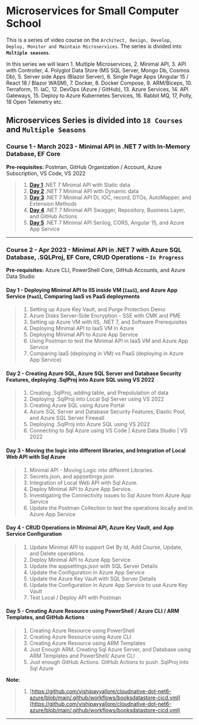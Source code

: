 # Microservices for Small Computer School

This is a series of video course on the `Architect, Design, Develop, Deploy, Monitor and Maintain Microservices`. The series is divided into **`Multiple seasons`**.

In this series we will learn 1. Multiple Microservices, 2. Minimal API, 3. API with Controller, 4. Polyglot Data Store (MS SQL Server, Mongo Db, Cosmos Db), 5. Server side Apps (Blazor Server), 6. Single Page Apps (Angular 15 / React 18 / Blazor WASM), 7. Docker, 8. Docker Compose, 9. ARM/Biceps, 10. Terraform, 11. IaC, 12. DevOps (Azure / GitHub), 13. Azure Services, 14. API Gateways, 15. Deploy to Azure Kubernetes Services, 16. Rabbit MQ, 17, Polly, 18 Open Telemetry etc.

## Microservices Series is divided into `18 Courses` and `Multiple Seasons`

### Course **1** - March 2023 - Minimal API in .NET 7 with In-Memory Database, EF Core

**Pre-requisites:** Postman, GitHub Organization / Account, Azure Subscription, VS Code, VS 2022

> 1. [**Day 1**](Documentation\Course1\Session1\README.md) .NET 7 Minimal API with Static data
> 1. [**Day 2**](Documentation\Course1\Session2\README.md) .NET 7 Minimal API with Dynamic data
> 1. [**Day 3**](Documentation\Course1\Session3\README.md) .NET 7 Minimal API DI, IOC, record, DTOs, AutoMapper, and Extension Methods
> 1. [**Day 4**](Documentation\Course1\Session4\README.md) .NET 7 Minimal API Swagger, Repository, Business Layer, and GitHub Actions
> 1. [**Day 5**](Documentation\Course1\Session5\README.md) .NET 7 Minimal API Serilog, CORS, Angular 15, and Azure App Service

---

### Course **2** - Apr 2023 - Minimal API in .NET 7 with Azure SQL Database, .SQLProj, EF Core, CRUD Operations - **`In Progress`**

**Pre-requisites:**  Azure CLI, PowerShell Core, GitHub Accounts, and Azure Data Studio

#### Day 1 - Deploying Minimal API to IIS inside VM (`IaaS`), and Azure App Service (`PaaS`), Comparing IaaS vs PaaS deployments

> 1. Setting up Azure Key Vault, and Purge Protection Demo
> 1. Azure Disks Server-Side Encryption - SSE with CMK and PME
> 1. Setting up Azure VM with IIS, .NET 7, and Software Prerequisites
> 1. Deploying Minimal API to IaaS VM in Azure
> 1. Deploying Minimal API to Azure App Service
> 1. Using Postman to test the Minimal API in IaaS VM and Azure App Service
> 1. Comparing IaaS (deploying in VM) vs PaaS (deploying in Azure App Service)

#### Day 2 - Creating Azure SQL, Azure SQL Server and Database Security Features, deploying .SqlProj into Azure SQL using VS 2022

> 1. Creating .SqlProj, adding table, and Prepolulation of data
> 1. Deploying .SqlProj into Local Sql Server using VS 2022
> 1. Creating Azure SQL using Azure Portal
> 1. Azure SQL Server and Database Security Features, Elastic Pool, and Azure SQL Server Firewall
> 1. Deploying .SqlProj into Azure SQL using VS 2022
> 1. Connecting to Sql Azure using VS Code | Azure Data Studio | VS 2022

#### Day 3 - Moving the logic into different libraries, and Integration of Local Web API with Sql Azure

> 1. Minimal API - Moving Logic into different Libraries.
> 1. Secrets.json, and appsettings.json
> 1. Integration of Local Web API with Sql Azure.
> 1. Deploy Minimal API to Azure App Service.
> 1. Investigating the Connectivity issues to Sql Azure from Azure App Service
> 1. Update the Postman Collection to test the operations locally and in Azure App Service

#### Day 4 - CRUD Operations in Minimal API, Azure Key Vault, and App Service Configuration

> 1. Update Minimal API to support Get By Id, Add Course, Update, and Delete operations.
> 1. Deploy Minimal API to Azure App Service
> 1. Update the appsettings.json with SQL Server Details
> 1. Update the Configuration in Azure App Service
> 1. Update the Azure Key Vault with SQL Server Details
> 1. Update the Configuration in Azure App Service to use Azure Key Vault
> 1. Test Local / Deploy API with Postman

#### Day 5 - Creating Azure Resource using PowerShell / Azure CLI / ARM Templates, and GitHub Actions

> 1. Creating Azure Resource using PowerShell
> 1. Creating Azure Resource using Azure CLI
> 1. Creating Azure Resource using ARM Templates
> 1. Just Enough ARM. Creating Sql Azure Server, and Database using ARM Templates and PowerShell/ Azure CLI
> 1. Just enough GitHub Actions. GitHub Actions to push .SqlProj into Sql Azure

**Note:**

> 1. [https://github.com/vishipayyallore/cloudnative-dot-net6-azure/blob/main/.github/workflows/booksdatastore-cicd.yml](https://github.com/vishipayyallore/cloudnative-dot-net6-azure/blob/main/.github/workflows/booksdatastore-cicd.yml)

---
